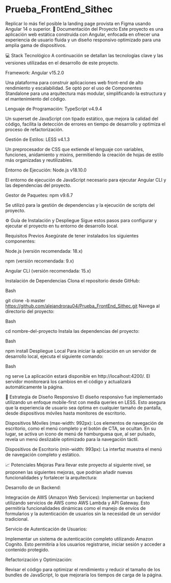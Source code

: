 # Prueba_FrontEnd_Sithec
Replicar lo más fiel posible la landing page provista en Figma usando Angular 14 o superior.
📝 Documentación del Proyecto
Este proyecto es una aplicación web estática construida con Angular, enfocada en ofrecer una experiencia de usuario fluida y un diseño responsivo optimizado para una amplia gama de dispositivos.

💻 Stack Tecnológico
A continuación se detallan las tecnologías clave y las versiones utilizadas en el desarrollo de este proyecto.

Framework: Angular v15.2.0

Una plataforma para construir aplicaciones web front-end de alto rendimiento y escalabilidad. Se optó por el uso de Componentes Standalone para una arquitectura más modular, simplificando la estructura y el mantenimiento del código.

Lenguaje de Programación: TypeScript v4.9.4

Un superset de JavaScript con tipado estático, que mejora la calidad del código, facilita la detección de errores en tiempo de desarrollo y optimiza el proceso de refactorización.

Gestión de Estilos: LESS v4.1.3

Un preprocesador de CSS que extiende el lenguaje con variables, funciones, anidamiento y mixins, permitiendo la creación de hojas de estilo más organizadas y reutilizables.

Entorno de Ejecución: Node.js v18.10.0

El entorno de ejecución de JavaScript necesario para ejecutar Angular CLI y las dependencias del proyecto.

Gestor de Paquetes: npm v9.6.7

Se utilizó para la gestión de dependencias y la ejecución de scripts del proyecto.

⚙️ Guía de Instalación y Despliegue
Sigue estos pasos para configurar y ejecutar el proyecto en tu entorno de desarrollo local.

Requisitos Previos
Asegúrate de tener instalados los siguientes componentes:

Node.js (versión recomendada: 18.x)

npm (versión recomendada: 9.x)

Angular CLI (versión recomendada: 15.x)

Instalación de Dependencias
Clona el repositorio desde GitHub:

Bash

git clone -b master https://github.com/alejandrorau04/Prueba_FrontEnd_Sithec.git
Navega al directorio del proyecto:

Bash

cd nombre-del-proyecto
Instala las dependencias del proyecto:

Bash

npm install
Despliegue Local
Para iniciar la aplicación en un servidor de desarrollo local, ejecuta el siguiente comando:

Bash

ng serve
La aplicación estará disponible en http://localhost:4200/. El servidor monitoreará los cambios en el código y actualizará automáticamente la página.

📱 Estrategia de Diseño Responsivo
El diseño responsivo fue implementado utilizando un enfoque mobile-first con media queries en LESS. Esto asegura que la experiencia de usuario sea óptima en cualquier tamaño de pantalla, desde dispositivos móviles hasta monitores de escritorio.

Dispositivos Móviles (max-width: 992px): Los elementos de navegación de escritorio, como el menú completo y el botón de CTA, se ocultan. En su lugar, se activa un ícono de menú de hamburguesa que, al ser pulsado, revela un menú deslizable optimizado para la navegación táctil.

Dispositivos de Escritorio (min-width: 993px): La interfaz muestra el menú de navegación completo y estático.

📈 Potenciales Mejoras
Para llevar este proyecto al siguiente nivel, se proponen las siguientes mejoras, que podrían añadir nuevas funcionalidades y fortalecer la arquitectura:

Desarrollo de un Backend:

Integración de AWS (Amazon Web Services): Implementar un backend utilizando servicios de AWS como AWS Lambda y API Gateway. Esto permitiría funcionalidades dinámicas como el manejo de envíos de formularios y la autenticación de usuarios sin la necesidad de un servidor tradicional.

Servicio de Autenticación de Usuarios:

Implementar un sistema de autenticación completo utilizando Amazon Cognito. Esto permitiría a los usuarios registrarse, iniciar sesión y acceder a contenido protegido.

Refactorización y Optimización:

Revisar el código para optimizar el rendimiento y reducir el tamaño de los bundles de JavaScript, lo que mejoraría los tiempos de carga de la página.
